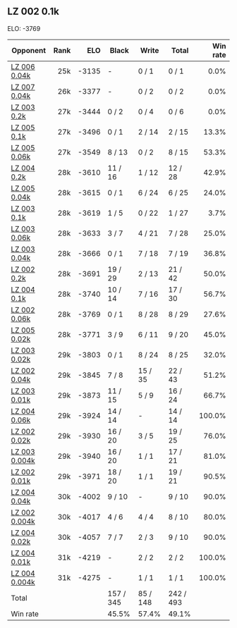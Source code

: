 ## LZ 002 0.1k ##

ELO: -3769

Opponent | Rank | ELO | Black | Write | Total | Win rate
---------|-----:|----:|-------|-------|-------|-------:
[LZ 006 0.04k](LZ%20006%200.04k.md) | 25k | -3135 | - | 0 / 1 | 0 / 1 | 0.0%
[LZ 007 0.04k](LZ%20007%200.04k.md) | 26k | -3377 | - | 0 / 2 | 0 / 2 | 0.0%
[LZ 003 0.2k](LZ%20003%200.2k.md) | 27k | -3444 | 0 / 2 | 0 / 4 | 0 / 6 | 0.0%
[LZ 005 0.1k](LZ%20005%200.1k.md) | 27k | -3496 | 0 / 1 | 2 / 14 | 2 / 15 | 13.3%
[LZ 005 0.06k](LZ%20005%200.06k.md) | 27k | -3549 | 8 / 13 | 0 / 2 | 8 / 15 | 53.3%
[LZ 004 0.2k](LZ%20004%200.2k.md) | 28k | -3610 | 11 / 16 | 1 / 12 | 12 / 28 | 42.9%
[LZ 005 0.04k](LZ%20005%200.04k.md) | 28k | -3615 | 0 / 1 | 6 / 24 | 6 / 25 | 24.0%
[LZ 003 0.1k](LZ%20003%200.1k.md) | 28k | -3619 | 1 / 5 | 0 / 22 | 1 / 27 | 3.7%
[LZ 003 0.06k](LZ%20003%200.06k.md) | 28k | -3633 | 3 / 7 | 4 / 21 | 7 / 28 | 25.0%
[LZ 003 0.04k](LZ%20003%200.04k.md) | 28k | -3666 | 0 / 1 | 7 / 18 | 7 / 19 | 36.8%
[LZ 002 0.2k](LZ%20002%200.2k.md) | 28k | -3691 | 19 / 29 | 2 / 13 | 21 / 42 | 50.0%
[LZ 004 0.1k](LZ%20004%200.1k.md) | 28k | -3740 | 10 / 14 | 7 / 16 | 17 / 30 | 56.7%
[LZ 002 0.06k](LZ%20002%200.06k.md) | 28k | -3769 | 0 / 1 | 8 / 28 | 8 / 29 | 27.6%
[LZ 005 0.02k](LZ%20005%200.02k.md) | 28k | -3771 | 3 / 9 | 6 / 11 | 9 / 20 | 45.0%
[LZ 003 0.02k](LZ%20003%200.02k.md) | 29k | -3803 | 0 / 1 | 8 / 24 | 8 / 25 | 32.0%
[LZ 002 0.04k](LZ%20002%200.04k.md) | 29k | -3845 | 7 / 8 | 15 / 35 | 22 / 43 | 51.2%
[LZ 003 0.01k](LZ%20003%200.01k.md) | 29k | -3873 | 11 / 15 | 5 / 9 | 16 / 24 | 66.7%
[LZ 004 0.06k](LZ%20004%200.06k.md) | 29k | -3924 | 14 / 14 | - | 14 / 14 | 100.0%
[LZ 002 0.02k](LZ%20002%200.02k.md) | 29k | -3930 | 16 / 20 | 3 / 5 | 19 / 25 | 76.0%
[LZ 003 0.004k](LZ%20003%200.004k.md) | 29k | -3940 | 16 / 20 | 1 / 1 | 17 / 21 | 81.0%
[LZ 002 0.01k](LZ%20002%200.01k.md) | 29k | -3971 | 18 / 20 | 1 / 1 | 19 / 21 | 90.5%
[LZ 004 0.04k](LZ%20004%200.04k.md) | 30k | -4002 | 9 / 10 | - | 9 / 10 | 90.0%
[LZ 002 0.004k](LZ%20002%200.004k.md) | 30k | -4017 | 4 / 6 | 4 / 4 | 8 / 10 | 80.0%
[LZ 004 0.02k](LZ%20004%200.02k.md) | 30k | -4057 | 7 / 7 | 2 / 3 | 9 / 10 | 90.0%
[LZ 004 0.01k](LZ%20004%200.01k.md) | 31k | -4219 | - | 2 / 2 | 2 / 2 | 100.0%
[LZ 004 0.004k](LZ%20004%200.004k.md) | 31k | -4275 | - | 1 / 1 | 1 / 1 | 100.0%
Total | | | 157 / 345 | 85 / 148 | 242 / 493 | 
Win rate| | | 45.5% | 57.4% | 49.1% | 
